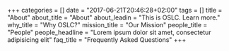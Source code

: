 +++
categories = []
date = "2017-06-21T20:46:28+02:00"
tags = []
title = "About"
about_title = "About"
about_leadin = "This is OSLC. Learn more."
why_title = "Why OSLC?"
mission_title = "Our Mission"
people_title = "People"
people_headline = "Lorem ipsum dolor sit amet, consectetur adipisicing elit"
faq_title = "Frequently Asked Questions"
+++

